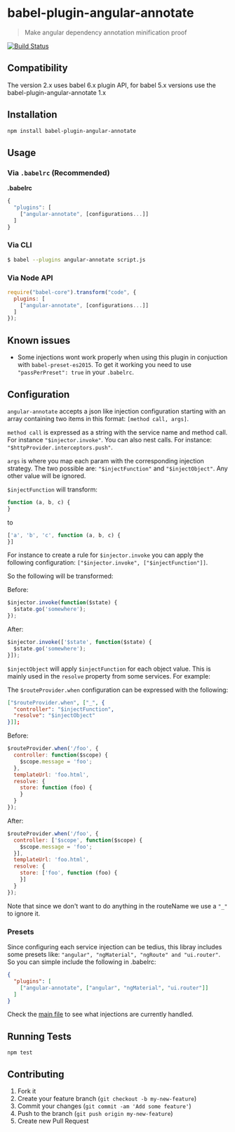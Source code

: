 # babel-plugin-angular-annotate

>  Make angular dependency annotation minification proof

[![Build Status][travis_badge]][travis]

## Compatibility

The version 2.x uses babel 6.x plugin API, for babel 5.x versions use the babel-plugin-angular-annotate 1.x

## Installation

```sh
npm install babel-plugin-angular-annotate
```

## Usage

### Via `.babelrc` (Recommended)

**.babelrc**

```js
{
  "plugins": [
    ["angular-annotate", [configurations...]]
  ]
}
```

### Via CLI

```sh
$ babel --plugins angular-annotate script.js
```

### Via Node API

```javascript
require("babel-core").transform("code", {
  plugins: [
    ["angular-annotate", [configurations...]]
  ]
});
```

## Known issues

- Some injections wont work properly when using this plugin in conjuction with `babel-preset-es2015`. To get it working you need to use `"passPerPreset": true` in your `.babelrc`.

## Configuration

`angular-annotate` accepts a json like injection configuration starting with an array containing two items in this format: `[method call, args]`.

`method call` is expressed as a string with the service name and method call. For instance `"$injector.invoke"`.
You can also nest calls. For instance: `"$httpProvider.interceptors.push"`.

`args` is where you map each param with the corresponding injection strategy. The two possible are: `"$injectFunction"` and `"$injectObject"`.
Any other value will be ignored.

`$injectFunction` will transform:

```js
function (a, b, c) {
}
```

to

```js
['a', 'b', 'c', function (a, b, c) {
}]
```

For instance to create a rule for `$injector.invoke` you can apply the following configuration: `["$injector.invoke", ["$injectFunction"]]`.

So the following will be transformed:

Before:

```js
$injector.invoke(function($state) {
  $state.go('somewhere');
});
```

After:

```js
$injector.invoke(['$state', function($state) {
  $state.go('somewhere');
}]);
```

`$injectObject` will apply `$injectFunction` for each object value. This is mainly used in the `resolve` property from some services. For example:

The `$routeProvider.when` configuration can be expressed with the following:

```json
["$routeProvider.when", ["_", {
  "controller": "$injectFunction",
  "resolve": "$injectObject"
}]];
```

Before:


```js
$routeProvider.when('/foo', {
  controller: function($scope) {
    $scope.message = 'foo';
  },
  templateUrl: 'foo.html',
  resolve: {
    store: function (foo) {
    }
  }
});
```

After:

```js
$routeProvider.when('/foo', {
  controller: ['$scope', function($scope) {
    $scope.message = 'foo';
  }],
  templateUrl: 'foo.html',
  resolve: {
    store: ['foo', function (foo) {
    }]
  }
});
```

Note that since we don't want to do anything in the routeName we use a `"_"` to ignore it.


### Presets

Since configuring each service injection can be tedius, this libray includes some presets like: `"angular", "ngMaterial", "ngRoute" and "ui.router"`.
So you can simple include the following in .babelrc:

```json
{
  "plugins": [
    ["angular-annotate", ["angular", "ngMaterial", "ui.router"]]
  ]
}
```

Check the [main file](./src/index.js) to see what injections are currently handled.

## Running Tests

`npm test`

## Contributing

1. Fork it
1. Create your feature branch (`git checkout -b my-new-feature`)
1. Commit your changes (`git commit -am 'Add some feature'`)
1. Push to the branch (`git push origin my-new-feature`)
1. Create new Pull Request

[travis]: https://travis-ci.org/marcioj/babel-plugin-angular-annotate
[travis_badge]: https://api.travis-ci.org/marcioj/babel-plugin-angular-annotate.svg?branch=master
